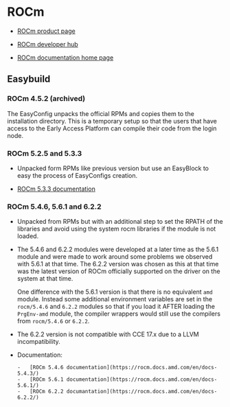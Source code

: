 # ROCm

  * [ROCm product page](https://www.amd.com/en/products/software/rocm.html)
  
  * [ROCm developer hub](https://www.amd.com/en/developer/resources/rocm-hub.html)
  
  * [ROCm documentation home page](https://rocmdocs.amd.com/)


## Easybuild

### ROCm 4.5.2 (archived)

The EasyConfig unpacks the official RPMs and copies them to the installation 
directory. This is a temporary setup so that the users that have access to the 
Early Access Platform can compile their code from the login node.


### ROCm 5.2.5 and 5.3.3

-   Unpacked form RPMs like previous version but use an EasyBlock to easy the 
    process of EasyConfigs creation.

-   [ROCm 5.3.3 documentation](https://rocm.docs.amd.com/en/docs-5.3.3/)


### ROCm 5.4.6, 5.6.1 and 6.2.2

-   Unpacked from RPMs but with an additional step to set the RPATH of the
    libraries and avoid using the system rocm libraries if the module is not
    loaded.

-   The 5.4.6 and 6.2.2 modules were developed at a later time as the 5.6.1
    module and were made to work around some problems we observed with 5.6.1 at
    that time. The 6.2.2 version was chosen as this at that time was the latest
    version of ROCm officially supported on the driver on the system at that
    time. 
    
    One difference with the 5.6.1 version is that there is no equivalent `amd`
    module. Instead some additional environment variables are set in the
    `rocm/5.4.6` and `6.2.2` modules so that if you load it AFTER loading the
    `PrgEnv-amd` module, the compiler wrappers would still use the compilers
    from `rocm/5.4.6` or `6.2.2`.

-   The 6.2.2 version is not compatible with CCE 17.x due to a LLVM
    incompatibility. 

-   Documentation:
    
		-   [ROCm 5.4.6 documentation](https://rocm.docs.amd.com/en/docs-5.4.3/)
		-   [ROCm 5.6.1 documentation](https://rocm.docs.amd.com/en/docs-5.6.1/)
        -   [ROCm 6.2.2 documantation](https://rocm.docs.amd.com/en/docs-6.2.2/)
